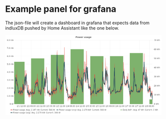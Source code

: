 # Example panel for grafana

The json-file will create a dashboard in grafana that expects data from indluxDB pushed by Home Assistant like the one below.

<img src="sparsnas.png?raw=true" />
